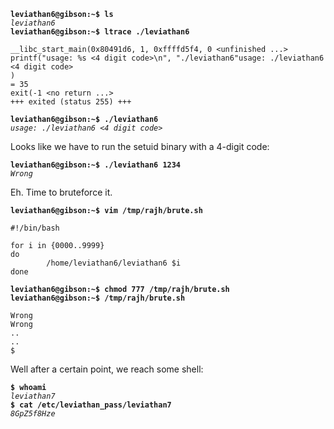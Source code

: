 **`leviathan6@gibson:~$ ls`**  
*`leviathan6`*  
**`leviathan6@gibson:~$ ltrace ./leviathan6`**  
```
__libc_start_main(0x80491d6, 1, 0xffffd5f4, 0 <unfinished ...>
printf("usage: %s <4 digit code>\n", "./leviathan6"usage: ./leviathan6 <4 digit code>
)                                                                                               = 35
exit(-1 <no return ...>
+++ exited (status 255) +++
```
**`leviathan6@gibson:~$ ./leviathan6`**  
*`usage: ./leviathan6 <4 digit code>`*  

Looks like we have to run the setuid binary with a 4-digit code:

**`leviathan6@gibson:~$ ./leviathan6 1234`**  
*`Wrong`*  

Eh. Time to bruteforce it. 

**`leviathan6@gibson:~$ vim /tmp/rajh/brute.sh`**  
```
#!/bin/bash

for i in {0000..9999}
do
        /home/leviathan6/leviathan6 $i
done
```
**`leviathan6@gibson:~$ chmod 777 /tmp/rajh/brute.sh`**  
**`leviathan6@gibson:~$ /tmp/rajh/brute.sh`**  
```
Wrong
Wrong
..
..
$
```

Well after a certain point, we reach some shell:

**`$ whoami`**  
*`leviathan7`*  
**`$ cat /etc/leviathan_pass/leviathan7`**  
*`8GpZ5f8Hze`*  
